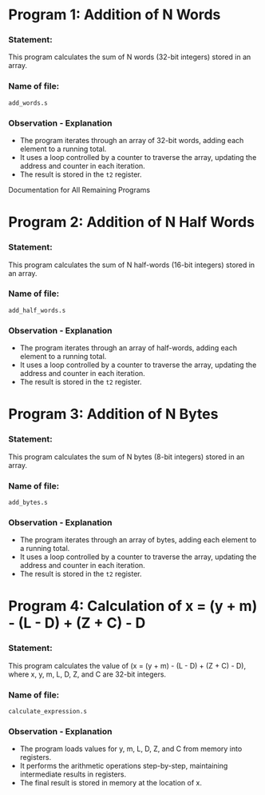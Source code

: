 # Program 1: Addition of N Words

### Statement:
This program calculates the sum of N words (32-bit integers) stored in an array.

### Name of file:
`add_words.s`

### Observation - Explanation
- The program iterates through an array of 32-bit words, adding each element to a running total.
- It uses a loop controlled by a counter to traverse the array, updating the address and counter in each iteration.
- The result is stored in the `t2` register.

Documentation for All Remaining Programs

# Program 2: Addition of N Half Words

### Statement:
This program calculates the sum of N half-words (16-bit integers) stored in an array.

### Name of file:
`add_half_words.s`

### Observation - Explanation
- The program iterates through an array of half-words, adding each element to a running total.
- It uses a loop controlled by a counter to traverse the array, updating the address and counter in each iteration.
- The result is stored in the `t2` register.

# Program 3: Addition of N Bytes

### Statement:
This program calculates the sum of N bytes (8-bit integers) stored in an array.

### Name of file:
`add_bytes.s`

### Observation - Explanation
- The program iterates through an array of bytes, adding each element to a running total.
- It uses a loop controlled by a counter to traverse the array, updating the address and counter in each iteration.
- The result is stored in the `t2` register.

# Program 4: Calculation of x = (y + m) - (L - D) + (Z + C) - D

### Statement:
This program calculates the value of \(x = (y + m) - (L - D) + (Z + C) - D\), where x, y, m, L, D, Z, and C are 32-bit integers.

### Name of file:
`calculate_expression.s`

### Observation - Explanation
- The program loads values for y, m, L, D, Z, and C from memory into registers.
- It performs the arithmetic operations step-by-step, maintaining intermediate results in registers.
- The final result is stored in memory at the location of x.
